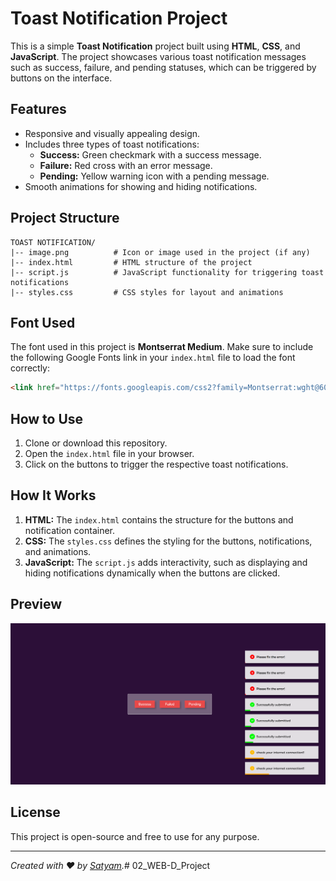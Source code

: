 
# Toast Notification Project

This is a simple **Toast Notification** project built using **HTML**, **CSS**, and **JavaScript**. The project showcases various toast notification messages such as success, failure, and pending statuses, which can be triggered by buttons on the interface.

## Features
- Responsive and visually appealing design.
- Includes three types of toast notifications:
  - **Success:** Green checkmark with a success message.
  - **Failure:** Red cross with an error message.
  - **Pending:** Yellow warning icon with a pending message.
- Smooth animations for showing and hiding notifications.

## Project Structure
```
TOAST NOTIFICATION/
|-- image.png          # Icon or image used in the project (if any)
|-- index.html         # HTML structure of the project
|-- script.js          # JavaScript functionality for triggering toast notifications
|-- styles.css         # CSS styles for layout and animations
```

## Font Used
The font used in this project is **Montserrat Medium**. Make sure to include the following Google Fonts link in your `index.html` file to load the font correctly:
```html
<link href="https://fonts.googleapis.com/css2?family=Montserrat:wght@600&display=swap" rel="stylesheet">
```

## How to Use
1. Clone or download this repository.
2. Open the `index.html` file in your browser.
3. Click on the buttons to trigger the respective toast notifications.

## How It Works
1. **HTML:** The `index.html` contains the structure for the buttons and notification container.
2. **CSS:** The `styles.css` defines the styling for the buttons, notifications, and animations.
3. **JavaScript:** The `script.js` adds interactivity, such as displaying and hiding notifications dynamically when the buttons are clicked.

## Preview
![Preview](./image.png)

## License
This project is open-source and free to use for any purpose.

---

*Created with ❤️ by [Satyam](https://github.com/your-username).*# 02_WEB-D_Project
